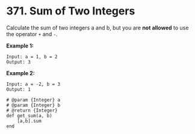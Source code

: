 # 371. Sum of Two Integers

Calculate the sum of two integers a and b, but you are **not allowed** to use the operator `+` and `-`.

**Example 1:**

```text
Input: a = 1, b = 2
Output: 3
```

**Example 2:**

```text
Input: a = -2, b = 3
Output: 1
```



```text
# @param {Integer} a
# @param {Integer} b
# @return {Integer}
def get_sum(a, b)
    [a,b].sum
end
```

